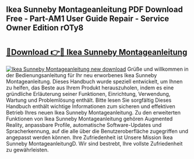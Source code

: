## Ikea Sunneby Montageanleitung PDF Download Free - Part-AM1 User Guide Repair - Service Owner Edition rOTy8

# <h2><a href="http://df7w56.blite.top/?on=Ikea+Sunneby+Montageanleitung">🔗Download 👉🔴 Ikea Sunneby Montageanleitung</a></h2>

[![Ikea Sunneby Montageanleitung new download](https://i.imgur.com/lujVjoI.png)](http://df7w56.blite.top/?on=Ikea+Sunneby+Montageanleitung)
Grüße und willkommen in der Bedienungsanleitung für Ihr neu erworbenes Ikea Sunneby Montageanleitung. Dieses Handbuch wurde speziell entwickelt, um Ihnen zu helfen, das Beste aus Ihrem Produkt herauszuholen, indem es eine gründliche Erläuterung seiner Funktionen, Einrichtung, Verwendung, Wartung und Problemlösung enthält. Bitte lesen Sie sorgfältig Dieses Handbuch enthält wichtige Informationen zum sicheren und effektiven Betrieb Ihres neuen Ikea Sunneby Montageanleitung. Zu den erweiterten Funktionen von Ikea Sunneby Montageanleitung gehören Augmented Reality, anpassbare Profile, automatische Software-Updates und Spracherkennung, auf die alle über die Benutzeroberfläche zugegriffen und angepasst werden können. Ihre Zufriedenheit ist Unsere Mission Ikea Sunneby MontageanleitungD. Wir sind bestrebt, Ihre vollste Zufriedenheit zu gewährleisten.
